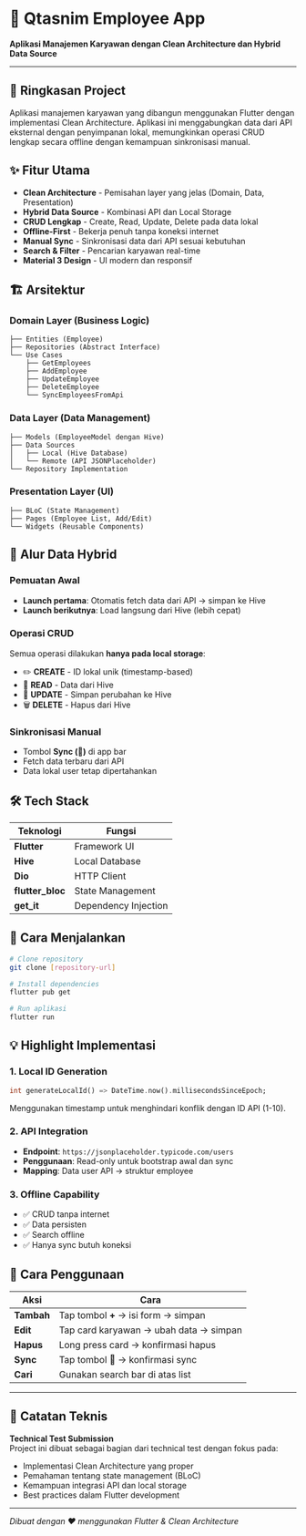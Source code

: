 # 📱 Qtasnim Employee App

**Aplikasi Manajemen Karyawan dengan Clean Architecture dan Hybrid Data Source**

---

## 🎯 Ringkasan Project

Aplikasi manajemen karyawan yang dibangun menggunakan Flutter dengan implementasi Clean Architecture. Aplikasi ini menggabungkan data dari API eksternal dengan penyimpanan lokal, memungkinkan operasi CRUD lengkap secara offline dengan kemampuan sinkronisasi manual.

## ✨ Fitur Utama

- **Clean Architecture** - Pemisahan layer yang jelas (Domain, Data, Presentation)
- **Hybrid Data Source** - Kombinasi API dan Local Storage
- **CRUD Lengkap** - Create, Read, Update, Delete pada data lokal
- **Offline-First** - Bekerja penuh tanpa koneksi internet
- **Manual Sync** - Sinkronisasi data dari API sesuai kebutuhan
- **Search & Filter** - Pencarian karyawan real-time
- **Material 3 Design** - UI modern dan responsif

## 🏗️ Arsitektur

### **Domain Layer** (Business Logic)
```
├── Entities (Employee)
├── Repositories (Abstract Interface)
└── Use Cases
    ├── GetEmployees
    ├── AddEmployee
    ├── UpdateEmployee
    ├── DeleteEmployee
    └── SyncEmployeesFromApi
```

### **Data Layer** (Data Management)
```
├── Models (EmployeeModel dengan Hive)
├── Data Sources
│   ├── Local (Hive Database)
│   └── Remote (API JSONPlaceholder)
└── Repository Implementation
```

### **Presentation Layer** (UI)
```
├── BLoC (State Management)
├── Pages (Employee List, Add/Edit)
└── Widgets (Reusable Components)
```

## 🔄 Alur Data Hybrid

### **Pemuatan Awal**
- **Launch pertama**: Otomatis fetch data dari API → simpan ke Hive
- **Launch berikutnya**: Load langsung dari Hive (lebih cepat)

### **Operasi CRUD**
Semua operasi dilakukan **hanya pada local storage**:
- ✏️ **CREATE** - ID lokal unik (timestamp-based)
- 📖 **READ** - Data dari Hive
- 🔄 **UPDATE** - Simpan perubahan ke Hive
- 🗑️ **DELETE** - Hapus dari Hive

### **Sinkronisasi Manual**
- Tombol **Sync (🔄)** di app bar
- Fetch data terbaru dari API
- Data lokal user tetap dipertahankan

## 🛠️ Tech Stack

| Teknologi | Fungsi |
|-----------|--------|
| **Flutter** | Framework UI |
| **Hive** | Local Database |
| **Dio** | HTTP Client |
| **flutter_bloc** | State Management |
| **get_it** | Dependency Injection |

## 🚀 Cara Menjalankan

```bash
# Clone repository
git clone [repository-url]

# Install dependencies
flutter pub get

# Run aplikasi
flutter run
```

## 💡 Highlight Implementasi

### **1. Local ID Generation**
```dart
int generateLocalId() => DateTime.now().millisecondsSinceEpoch;
```
Menggunakan timestamp untuk menghindari konflik dengan ID API (1-10).

### **2. API Integration**
- **Endpoint**: `https://jsonplaceholder.typicode.com/users`
- **Penggunaan**: Read-only untuk bootstrap awal dan sync
- **Mapping**: Data user API → struktur employee

### **3. Offline Capability**
- ✅ CRUD tanpa internet
- ✅ Data persisten
- ✅ Search offline
- ✅ Hanya sync butuh koneksi

## 📝 Cara Penggunaan

| Aksi | Cara |
|------|------|
| **Tambah** | Tap tombol **+** → isi form → simpan |
| **Edit** | Tap card karyawan → ubah data → simpan |
| **Hapus** | Long press card → konfirmasi hapus |
| **Sync** | Tap tombol **🔄** → konfirmasi sync |
| **Cari** | Gunakan search bar di atas list |

---

## 📌 Catatan Teknis

**Technical Test Submission**  
Project ini dibuat sebagai bagian dari technical test dengan fokus pada:
- Implementasi Clean Architecture yang proper
- Pemahaman tentang state management (BLoC)
- Kemampuan integrasi API dan local storage
- Best practices dalam Flutter development

---

*Dibuat dengan ❤️ menggunakan Flutter & Clean Architecture*